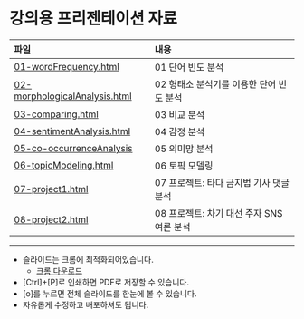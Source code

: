 # 강의용 프리젠테이션 자료

파일           | 내용
:------------- |:-------------
[01-wordFrequency.html](https://youngwoos.github.io/Doit_textmining/01-wordFrequency.html)| 01 단어 빈도 분석
[02-morphologicalAnalysis.html](https://youngwoos.github.io/Doit_textmining/02-morphologicalAnalysis.html)| 02 형태소 분석기를 이용한 단어 빈도 분석
[03-comparing.html](https://youngwoos.github.io/Doit_textmining/03-comparing.html)| 03 비교 분석
[04-sentimentAnalysis.html](https://youngwoos.github.io/Doit_textmining/04-sentimentAnalysis.html)| 04 감정 분석
[05-co-occurrenceAnalysis](https://youngwoos.github.io/Doit_textmining/05/05-co-occurrenceAnalysis.html)| 05 의미망 분석
[06-topicModeling.html](https://youngwoos.github.io/Doit_textmining/06/06-topicModeling.html)| 06 토픽 모델링
[07-project1.html](https://youngwoos.github.io/Doit_textmining/07-project1.html)| 07 프로젝트: 타다 금지법 기사 댓글 분석
[08-project2.html](https://youngwoos.github.io/Doit_textmining/08-project2.html)| 08 프로젝트: 차기 대선 주자 SNS 여론 분석
---

- 슬라이드는 크롬에 최적화되어있습니다. 
  - [크롬 다운로드](https://www.google.com/chrome/)
- [Ctrl]+[P]로 인쇄하면 PDF로 저장할 수 있습니다.
- [o]를 누르면 전체 슬라이드를 한눈에 볼 수 있습니다.
- 자유롭게 수정하고 배포하셔도 됩니다.
